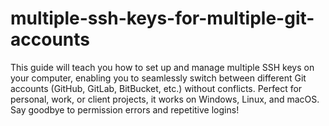 # multiple-ssh-keys-for-multiple-git-accounts
This guide will teach you how to set up and manage multiple SSH keys on your computer, enabling you to seamlessly switch between different Git accounts (GitHub, GitLab, BitBucket, etc.) without conflicts. Perfect for personal, work, or client projects, it works on Windows, Linux, and macOS. Say goodbye to permission errors and repetitive logins!
